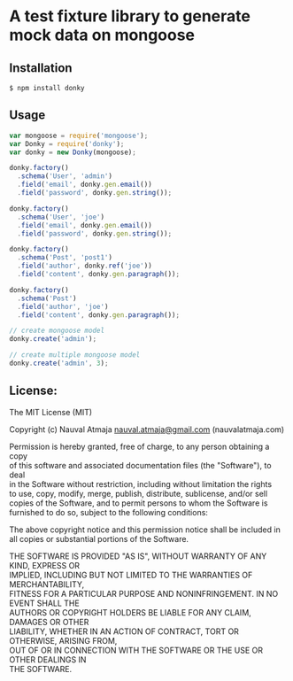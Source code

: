 # A test fixture library to generate mock data on mongoose
## Installation

```
$ npm install donky
```

## Usage

```javascript
var mongoose = require('mongoose');
var Donky = require('donky');
var donky = new Donky(mongoose);

donky.factory()
  .schema('User', 'admin')
  .field('email', donky.gen.email())
  .field('password', donky.gen.string());

donky.factory()
  .schema('User', 'joe')
  .field('email', donky.gen.email())
  .field('password', donky.gen.string());

donky.factory()
  .schema('Post', 'post1')
  .field('author', donky.ref('joe'))
  .field('content', donky.gen.paragraph());

donky.factory()
  .schema('Post')
  .field('author', 'joe')
  .field('content', donky.gen.paragraph());

// create mongoose model
donky.create('admin');

// create multiple mongoose model
donky.create('admin', 3);
```

## License:
The MIT License (MIT)

Copyright (c) Nauval Atmaja [nauval.atmaja@gmail.com](mailto:nauval.atmaja@gmail.com) (nauvalatmaja.com)

Permission is hereby granted, free of charge, to any person obtaining a copy<br>of this software and associated documentation files (the "Software"), to deal<br>in the Software without restriction, including without limitation the rights<br>to use, copy, modify, merge, publish, distribute, sublicense, and/or sell<br>copies of the Software, and to permit persons to whom the Software is<br>furnished to do so, subject to the following conditions:

The above copyright notice and this permission notice shall be included in<br>all copies or substantial portions of the Software.

THE SOFTWARE IS PROVIDED "AS IS", WITHOUT WARRANTY OF ANY KIND, EXPRESS OR<br>IMPLIED, INCLUDING BUT NOT LIMITED TO THE WARRANTIES OF MERCHANTABILITY,<br>FITNESS FOR A PARTICULAR PURPOSE AND NONINFRINGEMENT. IN NO EVENT SHALL THE<br>AUTHORS OR COPYRIGHT HOLDERS BE LIABLE FOR ANY CLAIM, DAMAGES OR OTHER<br>LIABILITY, WHETHER IN AN ACTION OF CONTRACT, TORT OR OTHERWISE, ARISING FROM,<br>OUT OF OR IN CONNECTION WITH THE SOFTWARE OR THE USE OR OTHER DEALINGS IN<br>THE SOFTWARE.
